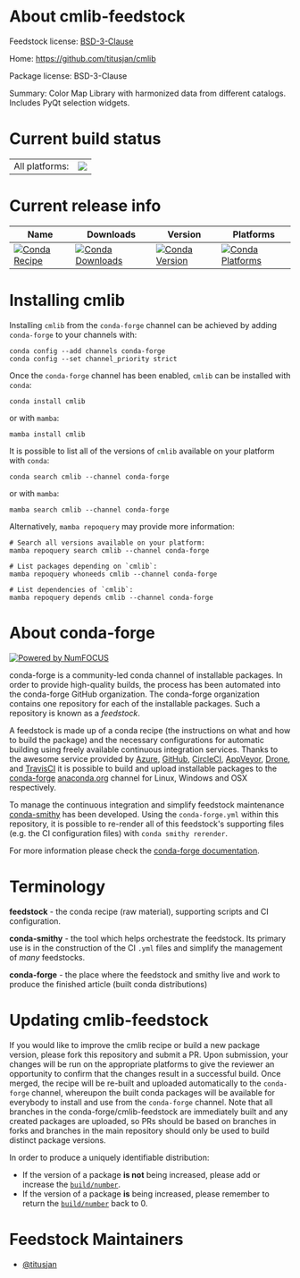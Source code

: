 About cmlib-feedstock
=====================

Feedstock license: [BSD-3-Clause](https://github.com/conda-forge/cmlib-feedstock/blob/main/LICENSE.txt)

Home: https://github.com/titusjan/cmlib

Package license: BSD-3-Clause

Summary: Color Map Library with harmonized data from different catalogs. Includes PyQt selection widgets.

Current build status
====================


<table><tr><td>All platforms:</td>
    <td>
      <a href="https://dev.azure.com/conda-forge/feedstock-builds/_build/latest?definitionId=12706&branchName=main">
        <img src="https://dev.azure.com/conda-forge/feedstock-builds/_apis/build/status/cmlib-feedstock?branchName=main">
      </a>
    </td>
  </tr>
</table>

Current release info
====================

| Name | Downloads | Version | Platforms |
| --- | --- | --- | --- |
| [![Conda Recipe](https://img.shields.io/badge/recipe-cmlib-green.svg)](https://anaconda.org/conda-forge/cmlib) | [![Conda Downloads](https://img.shields.io/conda/dn/conda-forge/cmlib.svg)](https://anaconda.org/conda-forge/cmlib) | [![Conda Version](https://img.shields.io/conda/vn/conda-forge/cmlib.svg)](https://anaconda.org/conda-forge/cmlib) | [![Conda Platforms](https://img.shields.io/conda/pn/conda-forge/cmlib.svg)](https://anaconda.org/conda-forge/cmlib) |

Installing cmlib
================

Installing `cmlib` from the `conda-forge` channel can be achieved by adding `conda-forge` to your channels with:

```
conda config --add channels conda-forge
conda config --set channel_priority strict
```

Once the `conda-forge` channel has been enabled, `cmlib` can be installed with `conda`:

```
conda install cmlib
```

or with `mamba`:

```
mamba install cmlib
```

It is possible to list all of the versions of `cmlib` available on your platform with `conda`:

```
conda search cmlib --channel conda-forge
```

or with `mamba`:

```
mamba search cmlib --channel conda-forge
```

Alternatively, `mamba repoquery` may provide more information:

```
# Search all versions available on your platform:
mamba repoquery search cmlib --channel conda-forge

# List packages depending on `cmlib`:
mamba repoquery whoneeds cmlib --channel conda-forge

# List dependencies of `cmlib`:
mamba repoquery depends cmlib --channel conda-forge
```


About conda-forge
=================

[![Powered by
NumFOCUS](https://img.shields.io/badge/powered%20by-NumFOCUS-orange.svg?style=flat&colorA=E1523D&colorB=007D8A)](https://numfocus.org)

conda-forge is a community-led conda channel of installable packages.
In order to provide high-quality builds, the process has been automated into the
conda-forge GitHub organization. The conda-forge organization contains one repository
for each of the installable packages. Such a repository is known as a *feedstock*.

A feedstock is made up of a conda recipe (the instructions on what and how to build
the package) and the necessary configurations for automatic building using freely
available continuous integration services. Thanks to the awesome service provided by
[Azure](https://azure.microsoft.com/en-us/services/devops/), [GitHub](https://github.com/),
[CircleCI](https://circleci.com/), [AppVeyor](https://www.appveyor.com/),
[Drone](https://cloud.drone.io/welcome), and [TravisCI](https://travis-ci.com/)
it is possible to build and upload installable packages to the
[conda-forge](https://anaconda.org/conda-forge) [anaconda.org](https://anaconda.org/)
channel for Linux, Windows and OSX respectively.

To manage the continuous integration and simplify feedstock maintenance
[conda-smithy](https://github.com/conda-forge/conda-smithy) has been developed.
Using the ``conda-forge.yml`` within this repository, it is possible to re-render all of
this feedstock's supporting files (e.g. the CI configuration files) with ``conda smithy rerender``.

For more information please check the [conda-forge documentation](https://conda-forge.org/docs/).

Terminology
===========

**feedstock** - the conda recipe (raw material), supporting scripts and CI configuration.

**conda-smithy** - the tool which helps orchestrate the feedstock.
                   Its primary use is in the construction of the CI ``.yml`` files
                   and simplify the management of *many* feedstocks.

**conda-forge** - the place where the feedstock and smithy live and work to
                  produce the finished article (built conda distributions)


Updating cmlib-feedstock
========================

If you would like to improve the cmlib recipe or build a new
package version, please fork this repository and submit a PR. Upon submission,
your changes will be run on the appropriate platforms to give the reviewer an
opportunity to confirm that the changes result in a successful build. Once
merged, the recipe will be re-built and uploaded automatically to the
`conda-forge` channel, whereupon the built conda packages will be available for
everybody to install and use from the `conda-forge` channel.
Note that all branches in the conda-forge/cmlib-feedstock are
immediately built and any created packages are uploaded, so PRs should be based
on branches in forks and branches in the main repository should only be used to
build distinct package versions.

In order to produce a uniquely identifiable distribution:
 * If the version of a package **is not** being increased, please add or increase
   the [``build/number``](https://docs.conda.io/projects/conda-build/en/latest/resources/define-metadata.html#build-number-and-string).
 * If the version of a package **is** being increased, please remember to return
   the [``build/number``](https://docs.conda.io/projects/conda-build/en/latest/resources/define-metadata.html#build-number-and-string)
   back to 0.

Feedstock Maintainers
=====================

* [@titusjan](https://github.com/titusjan/)

